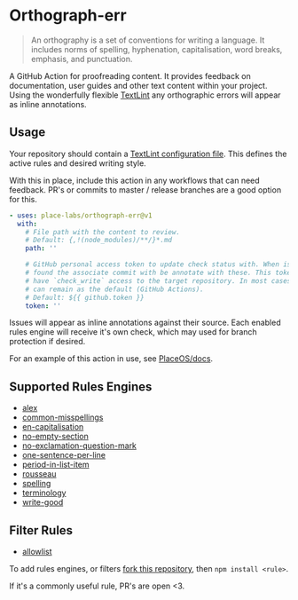 # Orthograph-err

> An orthography is a set of conventions for writing a language.
> It includes norms of spelling, hyphenation, capitalisation, word breaks, emphasis, and punctuation.

A GitHub Action for proofreading content.
It provides feedback on documentation, user guides and other text content within your project.
Using the wonderfully flexible [TextLint](https://textlint.github.io/) any orthographic errors will appear as inline annotations.

## Usage

Your repository should contain a [TextLint configuration file](https://textlint.github.io/docs/configuring.html).
This defines the active rules and desired writing style.

With this in place, include this action in any workflows that can need feedback.
PR's or commits to master / release branches are a good option for this.

```yaml
- uses: place-labs/orthograph-err@v1
  with:
    # File path with the content to review.
    # Default: {,!(node_modules)/**/}*.md
    path: ''

    # GitHub personal access token to update check status with. When issues are
    # found the associate commit with be annotate with these. This token MUST
    # have `check_write` access to the target repository. In most cases this can
    # can remain as the default (GitHub Actions).
    # Default: ${{ github.token }}
    token: ''
```

Issues will appear as inline annotations against their source.
Each enabled rules engine will receive it's own check, which may used for branch protection if desired.

For an example of this action in use, see [PlaceOS/docs](https://github.com/PlaceOS/docs).

## Supported Rules Engines

- [alex](https://github.com/textlint-rule/textlint-rule-alex)
- [common-misspellings](https://github.com/io-monad/textlint-rule-common-misspellings)
- [en-capitalisation](https://github.com/textlint-rule/textlint-rule-en-capitalization)
- [no-empty-section](https://github.com/azu/textlint-rule-no-empty-section)
- [no-exclamation-question-mark](https://github.com/azu/textlint-rule-no-exclamation-question-mark)
- [one-sentence-per-line](https://github.com/Lab41/textlint-rule-one-sentence-per-line)
- [period-in-list-item](https://github.com/textlint-rule/textlint-rule-period-in-list-item)
- [rousseau](https://github.com/textlint-rule/textlint-rule-rousseau)
- [spelling](https://github.com/nzt/textlint-rule-spelling)
- [terminology](https://github.com/sapegin/textlint-rule-terminology)
- [write-good](https://github.com/textlint-rule/textlint-rule-write-good)

## Filter Rules

- [allowlist](https://github.com/textlint/textlint-filter-rule-allowlist)

To add rules engines, or filters [fork this repository](https://github.com/place-labs/orthograph-err/fork), then `npm install <rule>`.

If it's a commonly useful rule, PR's are open <3.
